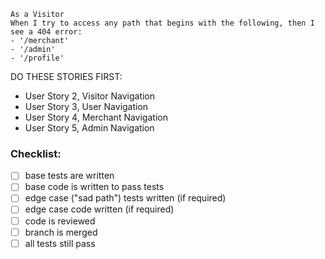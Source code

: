 ```
As a Visitor
When I try to access any path that begins with the following, then I see a 404 error:
- '/merchant'
- '/admin'
- '/profile'
```

DO THESE STORIES FIRST:
- User Story 2, Visitor Navigation
- User Story 3, User Navigation
- User Story 4, Merchant Navigation
- User Story 5, Admin Navigation

### Checklist:

- [ ] base tests are written
- [ ] base code is written to pass tests
- [ ] edge case ("sad path") tests written (if required)
- [ ] edge case code written (if required)
- [ ] code is reviewed
- [ ] branch is merged
- [ ] all tests still pass
